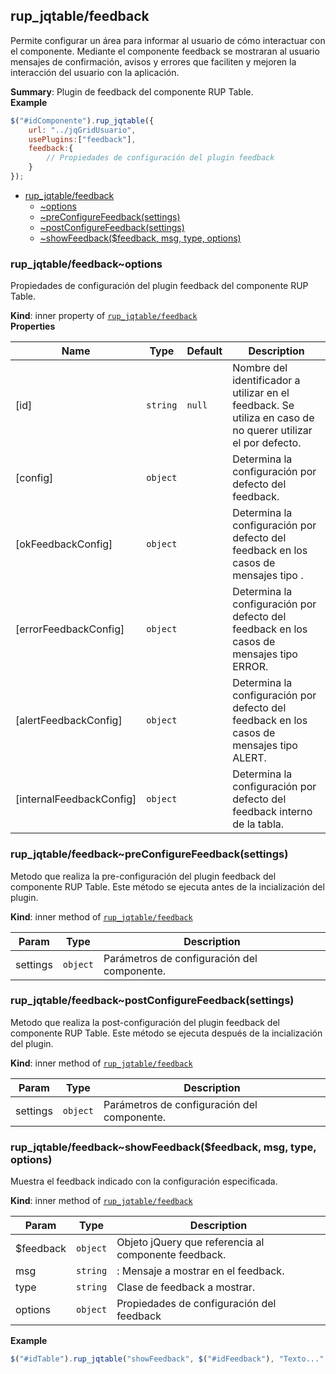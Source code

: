 <a name="module_rup_jqtable/feedback"></a>

## rup_jqtable/feedback
Permite configurar un área para informar al usuario de cómo interactuar con el componente. Mediante el componente feedback se mostraran al usuario mensajes de confirmación, avisos y errores que faciliten y mejoren la interacción del usuario con la aplicación.

**Summary**: Plugin de feedback del componente RUP Table.  
**Example**  
```js
$("#idComponente").rup_jqtable({	url: "../jqGridUsuario",	usePlugins:["feedback"],	feedback:{		// Propiedades de configuración del plugin feedback	}});
```

* [rup_jqtable/feedback](#module_rup_jqtable/feedback)
    * [~options](#module_rup_jqtable/feedback..options)
    * [~preConfigureFeedback(settings)](#module_rup_jqtable/feedback..preConfigureFeedback)
    * [~postConfigureFeedback(settings)](#module_rup_jqtable/feedback..postConfigureFeedback)
    * [~showFeedback($feedback, msg, type, options)](#module_rup_jqtable/feedback..showFeedback)

<a name="module_rup_jqtable/feedback..options"></a>

### rup_jqtable/feedback~options
Propiedades de configuración del plugin feedback del componente RUP Table.

**Kind**: inner property of [<code>rup_jqtable/feedback</code>](#module_rup_jqtable/feedback)  
**Properties**

| Name | Type | Default | Description |
| --- | --- | --- | --- |
| [id] | <code>string</code> | <code>null</code> | Nombre del identificador a utilizar en el feedback. Se utiliza en caso de no querer utilizar el por defecto. |
| [config] | <code>object</code> |  | Determina la configuración por defecto del feedback. |
| [okFeedbackConfig] | <code>object</code> |  | Determina la configuración por defecto del feedback en los casos de mensajes tipo . |
| [errorFeedbackConfig] | <code>object</code> |  | Determina la configuración por defecto del feedback en los casos de mensajes tipo ERROR. |
| [alertFeedbackConfig] | <code>object</code> |  | Determina la configuración por defecto del feedback en los casos de mensajes tipo ALERT. |
| [internalFeedbackConfig] | <code>object</code> |  | Determina la configuración por defecto del feedback interno de la tabla. |

<a name="module_rup_jqtable/feedback..preConfigureFeedback"></a>

### rup_jqtable/feedback~preConfigureFeedback(settings)
Metodo que realiza la pre-configuración del plugin feedback del componente RUP Table.Este método se ejecuta antes de la incialización del plugin.

**Kind**: inner method of [<code>rup_jqtable/feedback</code>](#module_rup_jqtable/feedback)  

| Param | Type | Description |
| --- | --- | --- |
| settings | <code>object</code> | Parámetros de configuración del componente. |

<a name="module_rup_jqtable/feedback..postConfigureFeedback"></a>

### rup_jqtable/feedback~postConfigureFeedback(settings)
Metodo que realiza la post-configuración del plugin feedback del componente RUP Table.Este método se ejecuta después de la incialización del plugin.

**Kind**: inner method of [<code>rup_jqtable/feedback</code>](#module_rup_jqtable/feedback)  

| Param | Type | Description |
| --- | --- | --- |
| settings | <code>object</code> | Parámetros de configuración del componente. |

<a name="module_rup_jqtable/feedback..showFeedback"></a>

### rup_jqtable/feedback~showFeedback($feedback, msg, type, options)
Muestra el feedback indicado con la configuración especificada.

**Kind**: inner method of [<code>rup_jqtable/feedback</code>](#module_rup_jqtable/feedback)  

| Param | Type | Description |
| --- | --- | --- |
| $feedback | <code>object</code> | Objeto jQuery que referencia al componente feedback. |
| msg | <code>string</code> | : Mensaje a mostrar en el feedback. |
| type | <code>string</code> | Clase de feedback a mostrar. |
| options | <code>object</code> | Propiedades de configuración del feedback |

**Example**  
```js
$("#idTable").rup_jqtable("showFeedback", $("#idFeedback"), "Texto...", "ok"), {};
```
